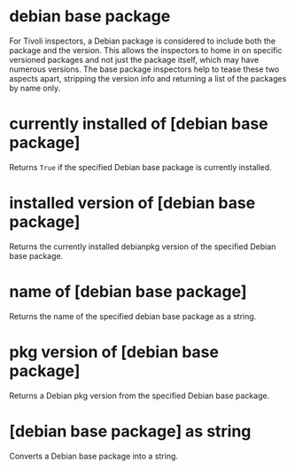 # debian base package

For Tivoli inspectors, a Debian package is considered to include both the package and the version. This allows the inspectors to home in on specific versioned packages and not just the package itself, which may have numerous versions. The base package inspectors help to tease these two aspects apart, stripping the version info and returning a list of the packages by name only.

# currently installed of [debian base package]

Returns `True` if the specified Debian base package is currently installed.

# installed version of [debian base package]

Returns the currently installed debianpkg version of the specified Debian base package.

# name of [debian base package]

Returns the name of the specified debian base package as a string.

# pkg version of [debian base package]

Returns a Debian pkg version from the specified Debian base package.

# [debian base package] as string

Converts a Debian base package into a string.
